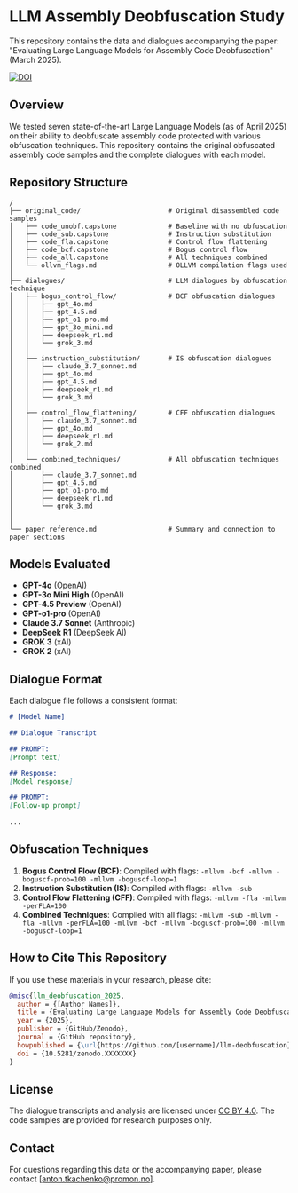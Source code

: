 # LLM Assembly Deobfuscation Study

This repository contains the data and dialogues accompanying the paper: "Evaluating Large Language Models for Assembly Code Deobfuscation" (March 2025).

[![DOI](https://zenodo.org/badge/DOI/10.5281/zenodo.15294891.svg)](https://doi.org/10.5281/zenodo.15294891)

## Overview

We tested seven state-of-the-art Large Language Models (as of April 2025) on their ability to deobfuscate assembly code protected with various obfuscation techniques. This repository contains the original obfuscated assembly code samples and the complete dialogues with each model.

## Repository Structure

```
/
├── original_code/                      # Original disassembled code samples
│   ├── code_unobf.capstone             # Baseline with no obfuscation
│   ├── code_sub.capstone               # Instruction substitution
│   ├── code_fla.capstone               # Control flow flattening
│   ├── code_bcf.capstone               # Bogus control flow
│   ├── code_all.capstone               # All techniques combined                  
│   └── ollvm_flags.md                  # OLLVM compilation flags used
│
├── dialogues/                          # LLM dialogues by obfuscation technique
│   ├── bogus_control_flow/             # BCF obfuscation dialogues
│   │   ├── gpt_4o.md
│   │   ├── gpt_4.5.md
│   │   ├── gpt_o1-pro.md
│   │   ├── gpt_3o_mini.md
│   │   ├── deepseek_r1.md
│   │   └── grok_3.md
│   │
│   ├── instruction_substitution/       # IS obfuscation dialogues
│   │   ├── claude_3.7_sonnet.md
│   │   ├── gpt_4o.md
│   │   ├── gpt_4.5.md
│   │   ├── deepseek_r1.md
│   │   └── grok_3.md
│   │
│   ├── control_flow_flattening/        # CFF obfuscation dialogues
│   │   ├── claude_3.7_sonnet.md
│   │   ├── gpt_4o.md
│   │   ├── deepseek_r1.md
│   │   └── grok_2.md
│   │
│   └── combined_techniques/            # All obfuscation techniques combined
│       ├── claude_3.7_sonnet.md
│       ├── gpt_4.5.md
│       ├── gpt_o1-pro.md
│       ├── deepseek_r1.md
│       └── grok_3.md
│
│
└── paper_reference.md                  # Summary and connection to paper sections
```

## Models Evaluated

- **GPT-4o** (OpenAI)
- **GPT-3o Mini High** (OpenAI)
- **GPT-4.5 Preview** (OpenAI)
- **GPT-o1-pro** (OpenAI)
- **Claude 3.7 Sonnet** (Anthropic)
- **DeepSeek R1** (DeepSeek AI)
- **GROK 3** (xAI)
- **GROK 2** (xAI)

## Dialogue Format

Each dialogue file follows a consistent format:

```markdown
# [Model Name]

## Dialogue Transcript

## PROMPT:
[Prompt text]

## Response:
[Model response]

## PROMPT:
[Follow-up prompt]

...
```

## Obfuscation Techniques

1. **Bogus Control Flow (BCF)**: Compiled with flags: `-mllvm -bcf -mllvm -boguscf-prob=100 -mllvm -boguscf-loop=1`
2. **Instruction Substitution (IS)**: Compiled with flags: `-mllvm -sub`
3. **Control Flow Flattening (CFF)**: Compiled with flags: `-mllvm -fla -mllvm -perFLA=100`
4. **Combined Techniques**: Compiled with all flags: `-mllvm -sub -mllvm -fla -mllvm -perFLA=100 -mllvm -bcf -mllvm -boguscf-prob=100 -mllvm -boguscf-loop=1`

## How to Cite This Repository

If you use these materials in your research, please cite:

```bibtex
@misc{llm_deobfuscation_2025,
  author = {[Author Names]},
  title = {Evaluating Large Language Models for Assembly Code Deobfuscation},
  year = {2025},
  publisher = {GitHub/Zenodo},
  journal = {GitHub repository},
  howpublished = {\url{https://github.com/[username]/llm-deobfuscation}},
  doi = {10.5281/zenodo.XXXXXXX}
}
```

## License

The dialogue transcripts and analysis are licensed under [CC BY 4.0](https://creativecommons.org/licenses/by/4.0/). The code samples are provided for research purposes only.

## Contact

For questions regarding this data or the accompanying paper, please contact [anton.tkachenko@promon.no].
